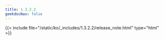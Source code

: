 ```yaml
---
title: 1.3.2.2
geekdocNav: false
---
```

{{< include file="/static/ko/_includes/1.3.2.2/release_note.html" type="html" >}}